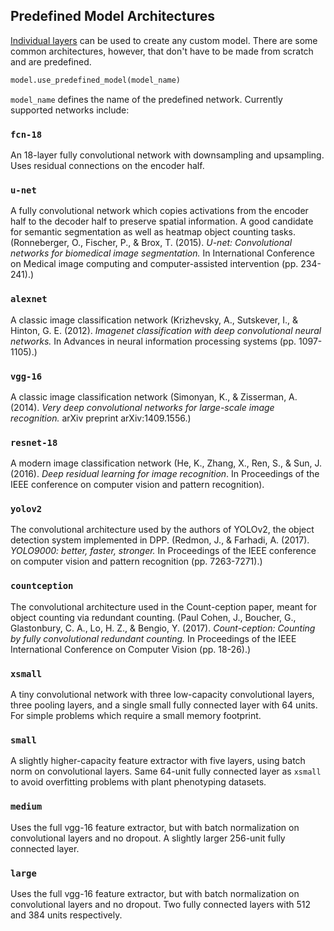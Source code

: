 ## Predefined Model Architectures
[Individual layers](Neural-Network-Layers.md) can be used to create any custom model. There are some common architectures, however, that don't have to be made from scratch and are predefined.

```python
model.use_predefined_model(model_name)
```

`model_name` defines the name of the predefined network. Currently supported networks include:

### `fcn-18`

An 18-layer fully convolutional network with downsampling and upsampling. Uses residual connections on the encoder half.

### `u-net`

A fully convolutional network which copies activations from the encoder half to the decoder half to preserve spatial information. A good candidate for semantic segmentation as well as heatmap object counting tasks. (Ronneberger, O., Fischer, P., & Brox, T. (2015). *U-net: Convolutional networks for biomedical image segmentation.* In International Conference on Medical image computing and computer-assisted intervention (pp. 234-241).)

### `alexnet`

A classic image classification network (Krizhevsky, A., Sutskever, I., & Hinton, G. E. (2012). *Imagenet classification with deep convolutional neural networks.* In Advances in neural information processing systems (pp. 1097-1105).)

### `vgg-16`

A classic image classification network (Simonyan, K., & Zisserman, A. (2014). *Very deep convolutional networks for large-scale image recognition.* arXiv preprint arXiv:1409.1556.)

### `resnet-18`

A modern image classification network (He, K., Zhang, X., Ren, S., & Sun, J. (2016). *Deep residual learning for image recognition*. In Proceedings of the IEEE conference on computer vision and pattern recognition).

### `yolov2`

The convolutional architecture used by the authors of YOLOv2, the object detection system implemented in DPP. (Redmon, J., & Farhadi, A. (2017). *YOLO9000: better, faster, stronger.* In Proceedings of the IEEE conference on computer vision and pattern recognition (pp. 7263-7271).)

### `countception`

The convolutional architecture used in the Count-ception paper, meant for object counting via redundant counting. (Paul Cohen, J., Boucher, G., Glastonbury, C. A., Lo, H. Z., & Bengio, Y. (2017). *Count-ception: Counting by fully convolutional redundant counting.* In Proceedings of the IEEE International Conference on Computer Vision (pp. 18-26).)

### `xsmall`

A tiny convolutional network with three low-capacity convolutional layers, three pooling layers, and a single small fully connected layer with 64 units. For simple problems which require a small memory footprint.

### `small`

A slightly higher-capacity feature extractor with five layers, using batch norm on convolutional layers. Same 64-unit fully connected layer as `xsmall` to avoid overfitting problems with plant phenotyping datasets.

### `medium`

Uses the full vgg-16 feature extractor, but with batch normalization on convolutional layers and no dropout. A slightly larger 256-unit fully connected layer.

### `large`

Uses the full vgg-16 feature extractor, but with batch normalization on convolutional layers and no dropout. Two fully connected layers with 512 and 384 units respectively. 
